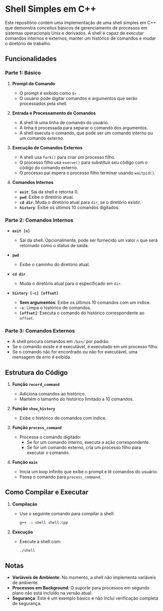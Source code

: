 # Shell Simples em C++

Este repositório contém uma implementação de uma shell simples em C++ que demonstra conceitos básicos de gerenciamento de processos em sistemas operacionais Unix e derivados. A shell é capaz de executar comandos internos e externos, manter um histórico de comandos e mudar o diretório de trabalho. 

## Funcionalidades

### Parte 1: Básico

1. **Prompt de Comando**
   - O prompt é exibido como `$> `.
   - O usuário pode digitar comandos e argumentos que serão processados pela shell.

2. **Entrada e Processamento de Comandos**
   - A shell lê uma linha de comando do usuário.
   - A linha é processada para separar o comando dos argumentos.
   - A shell executa o comando, que pode ser um comando interno ou um comando externo.

3. **Execução de Comandos Externos**
   - A shell usa `fork()` para criar um processo filho.
   - O processo filho usa `execve()` para substituir seu código com o código do comando externo.
   - O processo pai espera o processo filho terminar usando `waitpid()`.

4. **Comandos Internos**
   - **`exit`**: Sai da shell e retorna 0.
   - **`pwd`**: Exibe o diretório atual.
   - **`cd dir`**: Muda o diretório atual para `dir`, se o diretório existir.
   - **`history`**: Exibe os últimos 10 comandos digitados.

### Parte 2: Comandos Internos

- **`exit [n]`**
  - Sai da shell. Opcionalmente, pode ser fornecido um valor `n` que será retornado como o status de saída.
  
- **`pwd`**
  - Exibe o caminho do diretório atual.

- **`cd dir`**
  - Muda o diretório atual para o especificado em `dir`.

- **`history [-c] [offset]`**
  - **Sem argumentos**: Exibe os últimos 10 comandos com um índice.
  - **`-c`**: Limpa o histórico de comandos.
  - **`[offset]`**: Executa o comando do histórico correspondente ao `offset`.

### Parte 3: Comandos Externos

- A shell procura comandos em `/bin/` por padrão.
- Se o comando existe e é executável, é executado em um processo filho.
- Se o comando não for encontrado ou não for executável, uma mensagem de erro é exibida.

## Estrutura do Código

1. **Função `record_command`**
   - Adiciona comandos ao histórico.
   - Mantém o tamanho do histórico limitado a 10 comandos.

2. **Função `show_history`**
   - Exibe o histórico de comandos com índice.

3. **Função `process_command`**
   - Processa o comando digitado:
     - Se for um comando interno, executa a ação correspondente.
     - Se for um comando externo, cria um processo filho para executar o comando.

4. **Função `main`**
   - Inicia um loop infinito que exibe o prompt e lê comandos do usuário.
   - Passa o comando para `process_command`.

## Como Compilar e Executar

1. **Compilação**
   - Use o seguinte comando para compilar a shell:
     ```bash
     g++ -o shell shell.cpp
     ```

2. **Execução**
   - Execute a shell com:
     ```bash
     ./shell
     ```

## Notas

- **Variáveis de Ambiente**: No momento, a shell não implementa variáveis de ambiente.
- **Processos em Background**: O suporte para processos em segundo plano não está incluído na versão atual.
- **Segurança**: Este é um exemplo básico e não inclui verificação completa de segurança.

